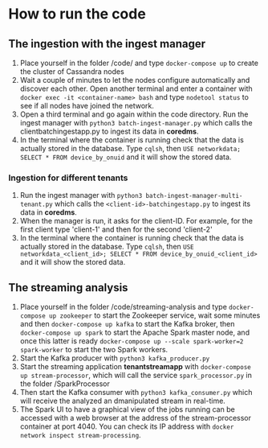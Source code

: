 # How to run the code

## The ingestion with the ingest manager

1. Place yourself in the folder /code/ and type `docker-compose up` to create the cluster of Cassandra nodes
2. Wait a couple of minutes to let the nodes configure automatically and discover each other. Open another terminal and enter a container with `docker exec -it <container-name> bash` and type `nodetool status` to see if all nodes have joined the network.
3. Open a third terminal and go again within the code directory. Run the ingest manager with `python3 batch-ingest-manager.py` which calls the clientbatchingestapp.py to ingest its data in **coredms**.
5. In the terminal where the container is running check that the data is actually stored in the database. Type `cqlsh`, then `USE networkdata; SELECT * FROM device_by_onuid` and it will show the stored data.

### Ingestion for different tenants

1. Run the ingest manager with `python3 batch-ingest-manager-multi-tenant.py` which calls the `<client-id>-batchingestapp.py` to ingest its data in **coredms**.
2. When the manager is run, it asks for the client-ID. For example, for the first client type 'client-1' and then for the second 'client-2'
3. In the terminal where the container is running check that the data is actually stored in the database. Type `cqlsh`, then `USE networkdata_<client_id>; SELECT * FROM device_by_onuid_<client_id>` and it will show the stored data.


## The streaming analysis

1. Place yourself in the folder /code/streaming-analysis and type `docker-compose up zookeeper` to start the Zookeeper service, wait some minutes and then `docker-compose up kafka` to start the Kafka broker, then `docker-compose up spark` to start the Apache Spark master node, and once this latter is ready `docker-compose up --scale spark-worker=2 spark-worker` to start the two Spark workers. 
2. Start the Kafka producer with `python3 kafka_producer.py`
3. Start the streaming application **tenantstreamapp** with `docker-compose up stream-processor`, which will call the service `spark_processor.py` in the folder /SparkProcessor
4. Then start the Kafka consumer with `python3 kafka_consumer.py` which will receive the analyzed an dmanipulated stream in real-time.
5. The Spark UI to have a graphical view of the jobs running can be accessed with a web browser at the address of the stream-processor container at port 4040. You can check its IP address with `docker network inspect stream-processing`.
